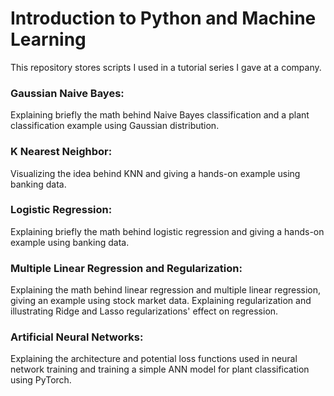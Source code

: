 # Introduction to Python and Machine Learning
This repository stores scripts I used in a tutorial series I gave at a company.

### Gaussian Naive Bayes: 
Explaining briefly the math behind Naive Bayes classification and a plant classification example using Gaussian distribution.

### K Nearest Neighbor: 
Visualizing the idea behind KNN and giving a hands-on example using banking data.

### Logistic Regression: 
Explaining briefly the math behind logistic regression and giving a hands-on example using banking data.

### Multiple Linear Regression and Regularization: 
Explaining the math behind linear regression and multiple linear regression, giving an example using stock market data. Explaining regularization and illustrating Ridge and Lasso regularizations' effect on regression.

### Artificial Neural Networks:
Explaining the architecture and potential loss functions used in neural network training and training a simple ANN model for plant classification using PyTorch.
